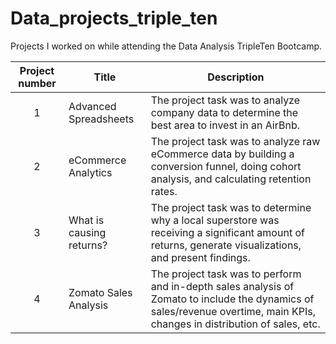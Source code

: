 # Data_projects_triple_ten

Projects I worked on while attending the Data Analysis TripleTen Bootcamp.


| Project number | Title | Description |
| :-----------: | ----------- |----------- |
| 1 | Advanced Spreadsheets| The project task was to analyze company data to determine the best area to invest in an AirBnb. <a href="https://docs.google.com/spreadsheets/d/1rpTut3J8o61DEW1LfpLXX5VHeHx8aPrmD3RIWNyBwoE/edit?usp=sharing"/> |
| 2 | eCommerce Analytics| The project task was to analyze raw eCommerce data by building a conversion funnel, doing cohort analysis, and calculating retention rates. |
| 3 | What is causing returns? | The project task was to determine why a local superstore was receiving a significant amount of returns, generate visualizations, and present findings. |
| 4 | Zomato Sales Analysis | The project task was to perform and in-depth sales analysis of Zomato to include the dynamics of sales/revenue overtime, main KPIs, changes in distribution of sales, etc. |
